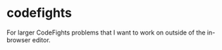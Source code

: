 # codefights
For larger CodeFights problems that I want to work on outside of the in-browser editor.

